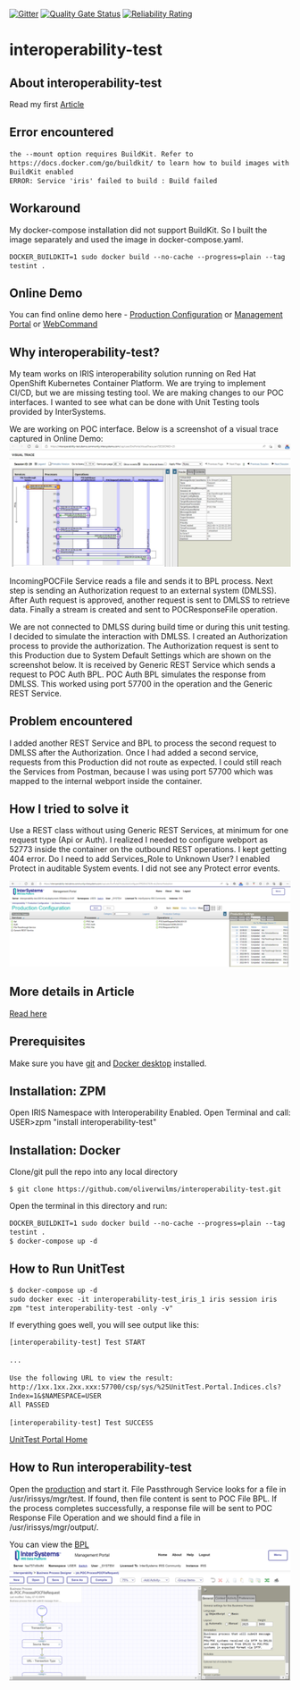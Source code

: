 [![Gitter](https://img.shields.io/badge/Available%20on-Intersystems%20Open%20Exchange-00b2a9.svg)](https://openexchange.intersystems.com/package/interoperability-test)
 [![Quality Gate Status](https://community.objectscriptquality.com/api/project_badges/measure?project=intersystems_iris_community%2Finteroperability-test&metric=alert_status)](https://community.objectscriptquality.com/dashboard?id=intersystems_iris_community%2Finteroperability-test)
 [![Reliability Rating](https://community.objectscriptquality.com/api/project_badges/measure?project=intersystems_iris_community%2Finteroperability-test&metric=reliability_rating)](https://community.objectscriptquality.com/dashboard?id=intersystems_iris_community%2Finteroperability-test)
# interoperability-test

## About interoperability-test

Read my first [Article](https://community.intersystems.com/post/about-interoperability-test-app-unittesting-interfaces-productions)

## Error encountered
```
the --mount option requires BuildKit. Refer to https://docs.docker.com/go/buildkit/ to learn how to build images with BuildKit enabled
ERROR: Service 'iris' failed to build : Build failed
```
## Workaround
My docker-compose installation did not support BuildKit. So I built the image separately and used the image in docker-compose.yaml.
```
DOCKER_BUILDKIT=1 sudo docker build --no-cache --progress=plain --tag testint .
```

## Online Demo
You can find online demo here - [Production Configuration](https://interoperability-test.demo.community.intersystems.com/csp/user/EnsPortal.ProductionConfig.zen?PRODUCTION=dc.Demo.Production) or [Management Portal](https://interoperability-test.demo.community.intersystems.com/csp/sys/UtilHome.csp) or [WebCommand](https://interoperability-test.demo.community.intersystems.com/csp/user/webcmd.csp)

## Why interoperability-test?

My team works on IRIS interoperability solution running on Red Hat OpenShift Kubernetes Container Platform. We are trying to implement CI/CD, but we are missing testing tool. We are making changes to our POC interfaces. I wanted to see what can be done with Unit Testing tools provided by InterSystems.

We are working on POC interface. Below is a screenshot of a visual trace captured in Online Demo:
![screenshot](https://github.com/oliverwilms/bilder/blob/main/Capture_visual_trace.JPG)

IncomingPOCFile Service reads a file and sends it to BPL process. Next step is sending an Authorization request to an external system (DMLSS). After Auth request is approved, another request is sent to DMLSS to retrieve data. Finally a stream is created and sent to POCResponseFile operation.

We are not connected to DMLSS during build time or during this unit testing. I decided to simulate the interaction with DMLSS. I created an Authorization process to provide the authorization. The Authorization request is sent to this Production due to System Default Settings which are shown on the screenshot below. It is received by Generic REST Service which sends a request to POC Auth BPL. POC Auth BPL simulates the response from DMLSS. This worked using port 57700 in the operation and the Generic REST Service.

## Problem encountered

I added another REST Service and BPL to process the second request to DMLSS after the Authorization. Once I had added a second service, requests from this Production did not route as expected. I could still reach the Services from Postman, because I was using port 57700 which was mapped to the internal webport inside the container.

## How I tried to solve it

Use a REST class without using Generic REST Services, at minimum for one request type (Api or Auth). I realized I needed to configure webport as 52773 inside the container on the outbound REST operations. I kept getting 404 error. Do I need to add Services_Role to Unknown User? I enabled Protect in auditable System events. I did not see any Protect error events.

![screenshot](https://github.com/oliverwilms/bilder/blob/main/testint.PNG)

## More details in Article

[Read here](https://community.intersystems.com/post/routing-rest-messages-inside-interoperability-test)

## Prerequisites
Make sure you have [git](https://git-scm.com/book/en/v2/Getting-Started-Installing-Git) and [Docker desktop](https://www.docker.com/products/docker-desktop) installed.

## Installation: ZPM

Open IRIS Namespace with Interoperability Enabled.
Open Terminal and call:
USER>zpm "install interoperability-test"

## Installation: Docker
Clone/git pull the repo into any local directory

```
$ git clone https://github.com/oliverwilms/interoperability-test.git
```

Open the terminal in this directory and run:

```
DOCKER_BUILDKIT=1 sudo docker build --no-cache --progress=plain --tag testint .
$ docker-compose up -d
```

## How to Run UnitTest

```
$ docker-compose up -d
sudo docker exec -it interoperability-test_iris_1 iris session iris
zpm "test interoperability-test -only -v"
```

If everything goes well, you will see output like this:
```
[interoperability-test] Test START

...

Use the following URL to view the result:
http://1xx.1xx.2xx.xxx:57700/csp/sys/%25UnitTest.Portal.Indices.cls?Index=1&$NAMESPACE=USER
All PASSED

[interoperability-test] Test SUCCESS
```

[UnitTest Portal Home](https://interoperability-test.demo.community.intersystems.com/csp/sys/%25UnitTest.Portal.Home.cls?$NAMESPACE=USER)

## How to Run interoperability-test

Open the [production](https://interoperability-test.demo.community.intersystems.com/csp/user/EnsPortal.ProductionConfig.zen?PRODUCTION=dc.Demo.Production) and start it.
File Passthrough Service looks for a file in /usr/irissys/mgr/test. If found, then file content is sent to POC File BPL.
If the process completes successfully, a response file will be sent to POC Response File Operation and we should find a file in /usr/irissys/mgr/output/.

You can view the [BPL](https://interoperability-test.demo.community.intersystems.com/csp/user/EnsPortal.BPLEditor.zen?BP=dc.POC.ProcessPOCFileRequest.bpl) 
![screenshot](https://github.com/oliverwilms/bilder/blob/main/interoperability-test_BPL.png)
